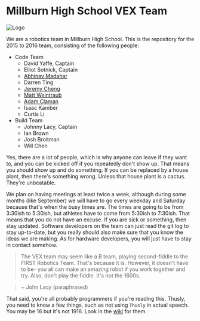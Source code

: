 Millburn High School VEX Team
=============================

![Logo](https://cloud.githubusercontent.com/assets/8312336/8241980/58fd2a8a-15da-11e5-890e-1431c96b34d3.jpg)

We are a robotics team in Millburn High School. This is the repository for the 2015 to 2016 team, consisting of the following people:

* Code Team
	* David Yaffe, Captain
	* Elliot Sotnick, Captain
	* [Abhinav Madahar](https://github.com/AbhinavMadahar)
	* Darren Ting
	* [Jeremy Cheng](https://github.com/ChengJeremy)
	* [Matt Weintraub](https://github.com/matthewweintraub)
	* [Adam Claman](https://github.com/Adam7557)
	* Isaac Kamber
	* Curtis Li
* Build Team
	* Johnny Lacy, Captain
	* Ian Brown
	* Josh Broitman
	* Will Chen

Yes, there are a lot of people, which is why anyone can leave if they want to, and you can be kicked off if you repeatedly don't show up. That means you should show up and do something. If you can be replaced by a house plant, then there's something wrong. Unless that house plant is a cactus. They're unbeatable.

We plan on having meetings at least twice a week, although during some months (like September) we will have to go every weekday and Saturday because that's when the busy times are. The times are going to be from 3:30ish to 5:30ish, but athletes have to come from 5:30ish to 7:30ish. That means that you do not have an excuse. If you are sick or something, then stay updated. Software developers on the team can just read the git log to stay up-to-date, but you really should also make sure that you know the ideas we are making. As for hardware developers, you will just have to stay in contact somehow.

> The VEX team may seem like a B team, playing second-fiddle to the FIRST Robotics Team. That's because it is. However, it doesn't have to be- you all can make an amazing robot if you work together and try. Also, don't play the fiddle. It's not the 1600s.

> ~ John Lacy (paraphrased)

That said, you're all probably programmers if you're reading this. Thusly, you need to know a few things, such as not using `Thusly` in actual speech. You may be 16 but it's not 1916. Look in the [wiki](https://github.com/AbhinavMadahar/Millburn-VEX/wiki) for them.
